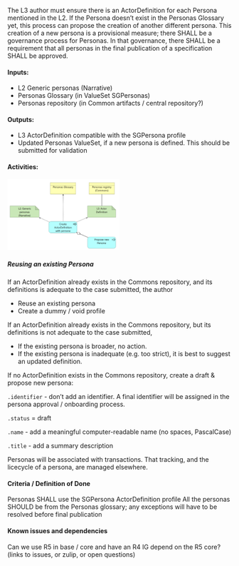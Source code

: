 The L3 author must ensure there is an ActorDefinition for each Persona mentioned
in the L2. If the Persona doesn’t exist in the Personas Glossary yet,
this process can propose the creation of another different persona. This
creation of a new persona is a provisional measure; there SHALL be a
governance process for Personas. In that governance, there SHALL be a
requirement that all personas in the final publication of a
specification SHALL be approved.

#### **Inputs:** 

* L2 Generic personas (Narrative)
* Personas Glossary (in ValueSet SGPersonas)
* Personas repository (in Common artifacts / central repository?)

#### **Outputs:**

* L3 ActorDefinition compatible with the SGPersona profile
* Updated Personas ValueSet, if a new persona is defined. This should be submitted for validation

#### **Activities:**

<img src="./process_personas.png" style="width:50%"/>
<br clear="all"/>

##### Reusing an existing Persona
If an ActorDefinition already exists in the Commons repository, and its
definitions is adequate to the case submitted, the author

-   Reuse an existing persona 
-   Create a dummy / void profile

If an ActorDefinition already exists in the Commons repository, but its
definitions is not adequate to the case submitted,

-   If the existing persona is broader, no action.
-   If the existing persona is inadequate (e.g. too strict), it is best to suggest an updated definition.


If no ActorDefinition exists in the Commons repository, create a draft &
propose new persona:

`.identifier` - don’t add an identifier. A final identifier will be
assigned in the persona approval / onboarding process.

`.status` = draft

`.name` - add a meaningful computer-readable name (no spaces, PascalCase)

`.title` - add a summary description

Personas will be associated with transactions. That tracking, and the licecycle of a persona, are managed elsewhere.


#### **Criteria / Definition of Done**
Personas SHALL use the SGPersona ActorDefinition profile
All the personas SHOULD be from the Personas glossary; any exceptions will have to be resolved before final publication

#### **Known issues and dependencies**
Can we use R5 in base / core and have an R4 IG depend on the R5 core?
(links to issues, or zulip, or open questions)

